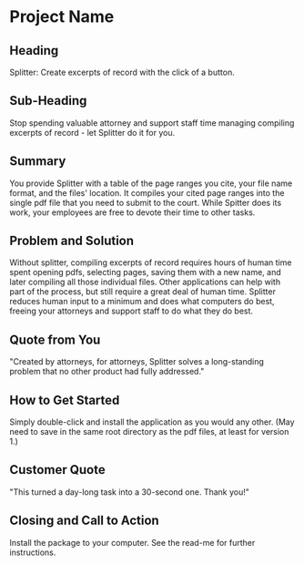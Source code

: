 # Project Name #

<!-- 

There is an approach called "working backwards" that is widely used at Amazon. They work backwards from the customer, rather than starting with an idea for a product and trying to bolt customers onto it. While working backwards can be applied to any specific product decision, using this approach is especially important when developing new products or features.

For new initiatives a product manager typically starts by writing an internal press release announcing the finished product. The target audience for the press release is the new/updated product's customers, which can be retail customers or internal users of a tool or technology. Internal press releases are centered around the customer problem, how current solutions (internal or external) fail, and how the new product will blow away existing solutions.

Keep it simple. 3-4 sentences for each heading. Cut out the fat. Don't make it into a spec.

Oh, and I also like to write press-releases in what I call "Oprah-speak" for mainstream consumer products. Imagine you're sitting on Oprah's couch and have just explained the product to her, and then you listen as she explains it to her audience. That's "Oprah-speak", not "Geek-speak".

 -->
 
## Heading ##
  Splitter: Create excerpts of record with the click of a button. 

## Sub-Heading ##
  Stop spending valuable attorney and support staff time managing compiling excerpts of record - let Splitter do it for you. 

## Summary ##
  You provide Splitter with a table of the page ranges you cite, your file name format, and the files' location.  It compiles your cited page ranges into the single pdf file that you need to submit to the court.  While Spitter does its work, your employees are free to devote their time to other tasks.  

## Problem and Solution ##
  Without splitter, compiling excerpts of record requires hours of human time spent opening pdfs, selecting pages, saving them with a new name, and later compiling all those individual files.  Other applications can help with part of the process, but still require a great deal of human time.  Splitter reduces human input to a minimum and does what computers do best, freeing your attorneys and support staff to do what they do best.  

<!-- ## Solution ##
  > Describe how your product elegantly solves the problem. -->

## Quote from You ##
  "Created by attorneys, for attorneys, Splitter solves a long-standing problem that no other product had fully addressed."

## How to Get Started ##
  Simply double-click and install the application as you would any other.  (May need to save in the same root directory as the pdf files, at least for version 1.)

## Customer Quote ##
  "This turned a day-long task into a 30-second one.  Thank you!"

## Closing and Call to Action ##
  Install the package to your computer.  See the read-me for further instructions. 
